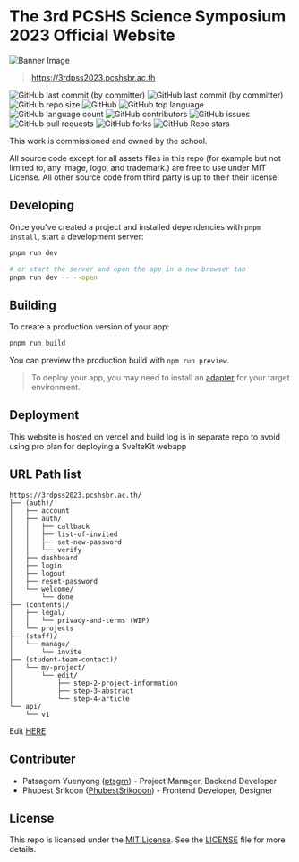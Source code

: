 # The 3rd PCSHS Science Symposium 2023 Official Website

![Banner Image](https://termtem-cdn.imgix.net/sym2023/og-image.png?w=1200&h=630&fit=crop&auto=compress)
> https://3rdpss2023.pcshsbr.ac.th

![GitHub last commit (by committer)](https://img.shields.io/badge/PCSHSBR-Student_project-3f1092?style=flat-square) ![GitHub last commit (by committer)](https://img.shields.io/github/last-commit/pcshsbr/symposium2023?style=flat-square) ![GitHub repo size](https://img.shields.io/github/repo-size/pcshsbr/symposium2023?style=flat-square) ![GitHub](https://img.shields.io/github/license/pcshsbr/symposium2023?style=flat-square) ![GitHub top language](https://img.shields.io/github/languages/top/pcshsbr/symposium2023?style=flat-square) ![GitHub language count](https://img.shields.io/github/languages/count/pcshsbr/symposium2023?style=flat-square) ![GitHub contributors](https://img.shields.io/github/contributors/pcshsbr/symposium2023?style=flat-square&color=1800a1) ![GitHub issues](https://img.shields.io/github/issues/pcshsbr/symposium2023?style=flat-square) ![GitHub pull requests](https://img.shields.io/github/issues-pr/pcshsbr/symposium2023?style=flat-square) ![GitHub forks](https://img.shields.io/github/forks/pcshsbr/symposium2023?style=social) ![GitHub Repo stars](https://img.shields.io/github/stars/pcshsbr/symposium2023?style=social)

This work is commissioned and owned by the school. 

All source code except for all assets files in this repo (for example but not limited to, any image, logo, and trademark.) are free to use under MIT License. All other source code from third party is up to their their license.

## Developing

Once you've created a project and installed dependencies with `pnpm install`, start a development server:

```bash
pnpm run dev

# or start the server and open the app in a new browser tab
pnpm run dev -- --open
```

## Building

To create a production version of your app:

```bash
pnpm run build
```

You can preview the production build with `npm run preview`.

> To deploy your app, you may need to install an [adapter](https://kit.svelte.dev/docs/adapters) for your target environment.

## Deployment

This website is hosted on vercel and build log is in separate repo to avoid using pro plan for deploying a SvelteKit webapp

## URL Path list

```
https://3rdpss2023.pcshsbr.ac.th/
├── (auth)/
│   ├── account
│   ├── auth/
│   │   ├── callback
│   │   ├── list-of-invited
│   │   ├── set-new-password
│   │   └── verify
│   ├── dashboard
│   ├── login
│   ├── logout
│   ├── reset-password
│   └── welcome/
│       └── done
├── (contents)/
│   ├── legal/
│   │   └── privacy-and-terms (WIP)
│   └── projects
├── (staff)/
│   └── manage/
│       └── invite
├── (student-team-contact)/
│   └── my-project/
│       └── edit/
│           ├── step-2-project-information
│           ├── step-3-abstract
│           └── step-4-article
└── api/
    └── v1
```

Edit [HERE](<https://tree.nathanfriend.io/?s=(%27options!(%27fancy!true~fullPath!false~trailingSlash!true~rootDot!false)~E(%27E%27https%3A%2F%2F3rdpss2023.pcshsbr.ac.th%2F6auth8account*authCcallbackCliG-of-inviFdCset-newA5verify*dashboardHinHout*resetAwelcomeCdone6conFnts8legalCprivacy-and-Frms%20%7BWIP89s6Gaff8manageCinviF6Gudent-Fam-contact8my-9Cedit72-9-information73-abGract74-articleBapi*v1%27)~version!%271%27)*B55%20%206B%7B7C5sFp-8%7D*9projectA-password*B%5Cn5C*5Esource!FteGstH*log%01HGFECBA98765*>)

## Contributer

- Patsagorn Yuenyong ([ptsgrn](https://github.com/ptsgrn)) - Project Manager, Backend Developer
- Phubest Srikoon ([PhubestSrikooon](https://github.com/PhubestSrikooon)) - Frontend Developer, Designer

## License

This repo is licensed under the [MIT License](https://choosealicense.com/licenses/mit/). See the [LICENSE](./LICENSE) file for more details.
